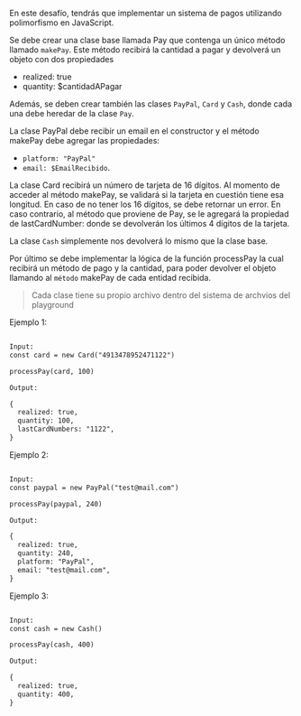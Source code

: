 En este desafío, tendrás que implementar un sistema de pagos utilizando polimorfismo en JavaScript.

Se debe crear una clase base llamada Pay que contenga un único método llamado `makePay`. Este método recibirá la cantidad a pagar y devolverá un objeto con dos propiedades

- realized: true
- quantity: $cantidadAPagar

Además, se deben crear también las clases `PayPal`, `Card` y `Cash`, donde cada una debe heredar de la clase `Pay`.

La clase PayPal debe recibir un email en el constructor y el método makePay debe agregar las propiedades:

- `platform: "PayPal"`
- `email: $EmailRecibido`.

La clase Card recibirá un número de tarjeta de 16 dígitos. Al momento de acceder al método makePay, se validará si la tarjeta en cuestión tiene esa longitud. En caso de no tener los 16 dígitos, se debe retornar un error. En caso contrario, al método que proviene de Pay, se le agregará la propiedad de lastCardNumber: donde se devolverán los últimos 4 dígitos de la tarjeta.

La clase `Cash` simplemente nos devolverá lo mismo que la clase base.

Por último se debe implementar la lógica de la función processPay la cual recibirá un método de pago y la cantidad, para poder devolver el objeto llamando al `método` makePay de cada entidad recibida.

> Cada clase tiene su propio archivo dentro del sistema de archvios del playground

Ejemplo 1:

```txt

Input:
const card = new Card("4913478952471122")

processPay(card, 100)

Output:

{
  realized: true,
  quantity: 100,
  lastCardNumbers: "1122",
}

```

Ejemplo 2:

```txt

Input:
const paypal = new PayPal("test@mail.com")

processPay(paypal, 240)

Output:

{
  realized: true,
  quantity: 240,
  platform: "PayPal",
  email: "test@mail.com",
}

```

Ejemplo 3:

```txt

Input:
const cash = new Cash()

processPay(cash, 400)

Output:

{
  realized: true,
  quantity: 400,
}
```
